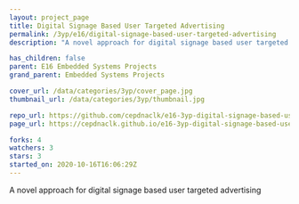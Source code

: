 ```yaml
---
layout: project_page
title: Digital Signage Based User Targeted Advertising
permalink: /3yp/e16/digital-signage-based-user-targeted-advertising
description: "A novel approach for digital signage based user targeted advertising"

has_children: false
parent: E16 Embedded Systems Projects
grand_parent: Embedded Systems Projects

cover_url: /data/categories/3yp/cover_page.jpg
thumbnail_url: /data/categories/3yp/thumbnail.jpg

repo_url: https://github.com/cepdnaclk/e16-3yp-digital-signage-based-user-targeted-advertising
page_url: https://cepdnaclk.github.io/e16-3yp-digital-signage-based-user-targeted-advertising

forks: 4
watchers: 3
stars: 3
started_on: 2020-10-16T16:06:29Z
---
```

A novel approach for digital signage based user targeted advertising

